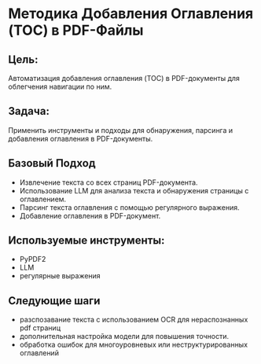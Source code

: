 # Методика Добавления Оглавления (TOC) в PDF-Файлы

## Цель:
Автоматизация добавления оглавления (TOC) в PDF-документы для облегчения навигации по ним.

## Задача:
Применить инструменты и подходы для обнаружения, парсинга и добавления оглавления в PDF-документы.

## Базовый Подход
- Извлечение текста со всех страниц PDF-документа.
- Использование LLM для анализа текста и обнаружения страницы с оглавлением.
- Парсинг текста оглавления с помощью регулярного выражения.
- Добавление оглавления в PDF-документ.

## Используемые инструменты:
- PyPDF2
- LLM
- регулярные выражения

## Следующие шаги
- разспозавание текста с использованием OCR для нераспознанных pdf страниц
- дополнительная настройка модели для повышения точности.
- обработка ошибок для многоуровневых или неструктурированных оглавлений
